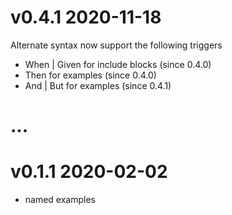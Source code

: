 # v0.4.1 2020-11-18

Alternate syntax now support the following triggers

- When | Given for include blocks (since 0.4.0)
- Then for examples (since 0.4.0)
- And | But for examples (since 0.4.1)

# ...

# v0.1.1 2020-02-02 

- named examples
